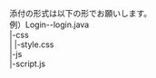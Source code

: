 添付の形式は以下の形でお願いします。  
例）Login--login.java  
          |-css  
          |  |-style.css  
          |-js  
            |-script.js
